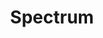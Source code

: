 ---
title:			"Spectrum"
slug:			spectrum
src:			https://wrapbootstrap.com/theme/spectrum-flexible-multipurpose-theme-WB0317BRF?ref=StartBootstrap
categories:		premium
bump:			"Flexible Multipurpose Theme"
img-src:		/img/premium/spectrum.jpg
img-desc:		"Spectrum - One Page Bootstrap Theme"
---
